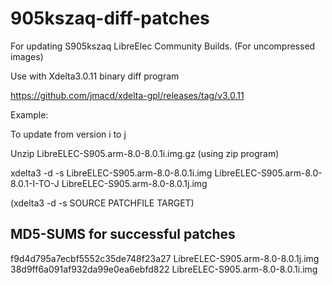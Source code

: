 # 905kszaq-diff-patches

For updating S905kszaq LibreElec Community Builds.
(For uncompressed images)


Use with Xdelta3.0.11 binary diff program

https://github.com/jmacd/xdelta-gpl/releases/tag/v3.0.11



Example:

To update from version i to j

Unzip LibreELEC-S905.arm-8.0-8.0.1i.img.gz (using zip program)

xdelta3 -d -s LibreELEC-S905.arm-8.0-8.0.1i.img LibreELEC-S905.arm-8.0-8.0.1-I-TO-J LibreELEC-S905.arm-8.0-8.0.1j.img 

(xdelta3 -d -s SOURCE PATCHFILE TARGET)

MD5-SUMS for successful patches
-------------------------------

f9d4d795a7ecbf5552c35de748f23a27  LibreELEC-S905.arm-8.0-8.0.1j.img
38d9ff6a091af932da99e0ea6ebfd822  LibreELEC-S905.arm-8.0-8.0.1i.img
